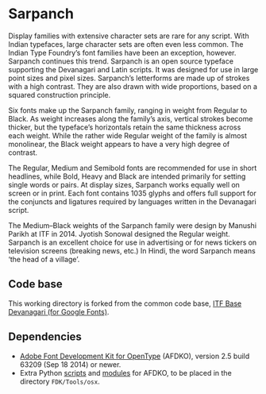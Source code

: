 # Sarpanch

Display families with extensive character sets are rare for any script. With Indian typefaces, large character sets are often even less common. The Indian Type Foundry’s font families have been an exception, however. Sarpanch continues this trend. Sarpanch is an open source typeface supporting the Devanagari and Latin scripts. It was designed for use in large point sizes and pixel sizes. Sarpanch’s letterforms are made up of strokes with a high contrast. They are also drawn with wide proportions, based on a squared construction principle.

Six fonts make up the Sarpanch family, ranging in weight from Regular to Black. As weight increases along the family’s axis, vertical strokes become thicker, but the typeface’s horizontals retain the same thickness across each weight. While the rather wide Regular weight of the family is almost monolinear, the Black weight appears to have a very high degree of contrast.

The Regular, Medium and Semibold fonts are recommended for use in short headlines, while Bold, Heavy and Black are intended primarily for setting single words or pairs. At display sizes, Sarpanch works equally well on screen or in print. Each font contains 1035 glyphs and offers full support for the conjuncts and ligatures required by languages written in the Devanagari script.

The Medium–Black weights of the Sarpanch family were design by Manushi Parikh at ITF in 2014. Jyotish Sonowal designed the Regular weight. Sarpanch is an excellent choice for use in advertising or for news tickers on television screens (breaking news, etc.) In Hindi, the word Sarpanch means ‘the head of a village’.

## Code base

This working directory is forked from the common code base, [ITF Base Devanagari (for Google Fonts)](https://github.com/itfoundry/base-devanagari-gf).

## Dependencies

- [Adobe Font Development Kit for OpenType](http://www.adobe.com/devnet/opentype/afdko.html) (AFDKO), version 2.5 build 63209 (Sep 18 2014) or newer.
- Extra Python [scripts](https://github.com/adobe-type-tools/python-scripts) and [modules](https://github.com/adobe-type-tools/python-modules) for AFDKO, to be placed in the directory `FDK/Tools/osx`.
